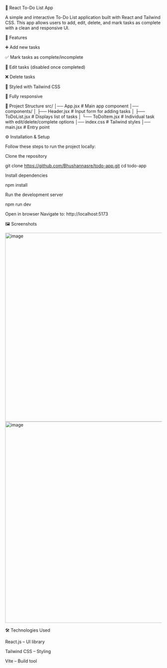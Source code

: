 📝 React To-Do List App

A simple and interactive To-Do List application built with React and Tailwind CSS.
This app allows users to add, edit, delete, and mark tasks as complete with a clean and responsive UI.

🚀 Features

➕ Add new tasks

✅ Mark tasks as complete/incomplete

📝 Edit tasks (disabled once completed)

❌ Delete tasks

🎨 Styled with Tailwind CSS

📱 Fully responsive

📂 Project Structure
src/
│── App.jsx              # Main app component
│── components/
│     ├── Header.jsx     # Input form for adding tasks
│     ├── ToDoList.jsx  # Displays list of tasks
│     └── ToDoItem.jsx  # Individual task with edit/delete/complete options
│── index.css            # Tailwind styles
│── main.jsx             # Entry point

⚙️ Installation & Setup

Follow these steps to run the project locally:

Clone the repository

git clone https://github.com/Bhushannasre/todo-app.git
cd todo-app


Install dependencies

npm install


Run the development server

npm run dev


Open in browser
Navigate to: http://localhost:5173

🖼️ Screenshots

<img width="1031" height="607" alt="image" src="https://github.com/user-attachments/assets/e8b3f52f-e968-46bc-bc1b-92da387239e7" />
<img width="1235" height="647" alt="image" src="https://github.com/user-attachments/assets/2c6a333d-32fa-4e31-b169-cc379ec1a126" />



🛠️ Technologies Used

React.js – UI library

Tailwind CSS – Styling

Vite – Build tool
